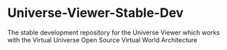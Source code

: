 # Universe-Viewer-Stable-Dev
The stable development repository for the Universe Viewer which works with the Virtual Universe Open Source Virtual World Architecture
